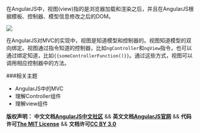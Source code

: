 在AngularJS中，视图(view)指的是浏览器加载和渲染之后，并且在AngularJS根据模板、控制器、模型信息修改之后的DOM。

<img src="http://docs.angularjs.org/img/guide/about_view_final.png"/>

在AngularJS对MVC的实现中，视图是知道模型和控制器的。视图知道模型的双向绑定。视图通过指令知道的控制器，比如`ngController`和`ngView`指令，也可以通过绑定知道，比如`{{someControllerFunction()}}`。通过这些方式，视图可以调用相应控制器中的方法。


###相关主题
*  AngularJS中的MVC
*  理解Controller组件
*  理解view组件


<span class="doc-copyright">**版权声明：** **中文文档[AngularJS中文社区][]** && **英文文档[AngularJS官网][]** && **代码许可[The MIT License][]** && **文档许可[CC BY 3.0][]**</span>

 [AngularJS中文社区]: http://angularjs.cn/
 [AngularJS官网]: http://angularjs.org/
 [The MIT License]: http://baike.baidu.com/view/3159946.htm
 [CC BY 3.0]: http://creativecommons.org/licenses/by/3.0/deed.zh